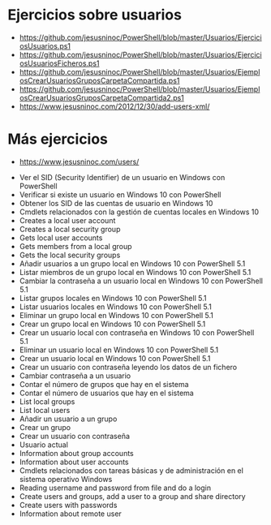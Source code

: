 # Ejercicios sobre usuarios
* https://github.com/jesusninoc/PowerShell/blob/master/Usuarios/EjerciciosUsuarios.ps1
* https://github.com/jesusninoc/PowerShell/blob/master/Usuarios/EjerciciosUsuariosFicheros.ps1
* https://github.com/jesusninoc/PowerShell/blob/master/Usuarios/EjemplosCrearUsuariosGruposCarpetaCompartida.ps1
* https://github.com/jesusninoc/PowerShell/blob/master/Usuarios/EjemplosCrearUsuariosGruposCarpetaCompartida2.ps1
* https://www.jesusninoc.com/2012/12/30/add-users-xml/

# Más ejercicios
* https://www.jesusninoc.com/users/

- Ver el SID (Security Identifier) de un usuario en Windows con PowerShell
- Verificar si existe un usuario en Windows 10 con PowerShell
- Obtener los SID de las cuentas de usuario en Windows 10
- Cmdlets relacionados con la gestión de cuentas locales en Windows 10
- Creates a local user account
- Creates a local security group
- Gets local user accounts
- Gets members from a local group
- Gets the local security groups
- Añadir usuarios a un grupo local en Windows 10 con PowerShell 5.1
- Listar miembros de un grupo local en Windows 10 con PowerShell 5.1
- Cambiar la contraseña a un usuario local en Windows 10 con PowerShell 5.1
- Listar grupos locales en Windows 10 con PowerShell 5.1
- Listar usuarios locales en Windows 10 con PowerShell 5.1
- Eliminar un grupo local en Windows 10 con PowerShell 5.1
- Crear un grupo local en Windows 10 con PowerShell 5.1
- Crear un usuario local con contraseña en Windows 10 con PowerShell 5.1
- Eliminar un usuario local en Windows 10 con PowerShell 5.1
- Crear un usuario local en Windows 10 con PowerShell 5.1
- Crear un usuario con contraseña leyendo los datos de un fichero
- Cambiar contraseña a un usuario
- Contar el número de grupos que hay en el sistema
- Contar el número de usuarios que hay en el sistema
- List local groups
- List local users
- Añadir un usuario a un grupo
- Crear un grupo
- Crear un usuario con contraseña
- Usuario actual
- Information about group accounts
- Information about user accounts
- Cmdlets relacionados con tareas básicas y de administración en el sistema operativo Windows
- Reading username and password from file and do a login
- Create users and groups, add a user to a group and share directory
- Create users with passwords
- Information about remote user
